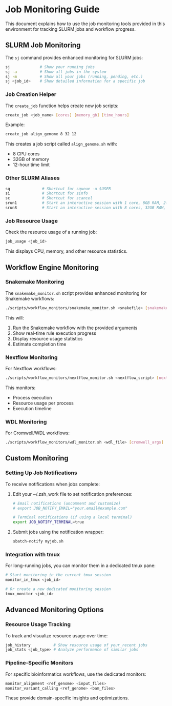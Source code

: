 # Job Monitoring Guide

This document explains how to use the job monitoring tools provided in this environment for tracking SLURM jobs and workflow progress.

## SLURM Job Monitoring

The `sj` command provides enhanced monitoring for SLURM jobs:

```bash
sj             # Show your running jobs
sj -a          # Show all jobs in the system
sj -m          # Show all your jobs (running, pending, etc.)
sj <job_id>    # Show detailed information for a specific job
```

### Job Creation Helper

The `create_job` function helps create new job scripts:

```bash
create_job <job_name> [cores] [memory_gb] [time_hours]
```

Example:

```bash
create_job align_genome 8 32 12
```

This creates a job script called `align_genome.sh` with:

- 8 CPU cores
- 32GB of memory
- 12-hour time limit

### Other SLURM Aliases

```bash
sq              # Shortcut for squeue -u $USER
si              # Shortcut for sinfo
sc              # Shortcut for scancel
srun1           # Start an interactive session with 1 core, 8GB RAM, 2-hour limit
srun8           # Start an interactive session with 8 cores, 32GB RAM, 8-hour limit
```

### Job Resource Usage

Check the resource usage of a running job:

```bash
job_usage <job_id>
```

This displays CPU, memory, and other resource statistics.

## Workflow Engine Monitoring

### Snakemake Monitoring

The `snakemake_monitor.sh` script provides enhanced monitoring for Snakemake workflows:

```bash
./scripts/workflow_monitors/snakemake_monitor.sh <snakefile> [snakemake_args]
```

This will:

1. Run the Snakemake workflow with the provided arguments
2. Show real-time rule execution progress
3. Display resource usage statistics
4. Estimate completion time

### Nextflow Monitoring

For Nextflow workflows:

```bash
./scripts/workflow_monitors/nextflow_monitor.sh <nextflow_script> [nextflow_args]
```

This monitors:

- Process execution
- Resource usage per process
- Execution timeline

### WDL Monitoring

For Cromwell/WDL workflows:

```bash
./scripts/workflow_monitors/wdl_monitor.sh <wdl_file> [cromwell_args]
```

## Custom Monitoring

### Setting Up Job Notifications

To receive notifications when jobs complete:

1. Edit your ~/.zsh_work file to set notification preferences:

   ```bash
   # Email notifications (uncomment and customize)
   # export JOB_NOTIFY_EMAIL="your.email@example.com"

   # Terminal notifications (if using a local terminal)
   export JOB_NOTIFY_TERMINAL=true
   ```

2. Submit jobs using the notification wrapper:
   ```bash
   sbatch-notify myjob.sh
   ```

### Integration with tmux

For long-running jobs, you can monitor them in a dedicated tmux pane:

```bash
# Start monitoring in the current tmux session
monitor_in_tmux <job_id>

# Or create a new dedicated monitoring session
tmux_monitor <job_id>
```

## Advanced Monitoring Options

### Resource Usage Tracking

To track and visualize resource usage over time:

```bash
job_history          # Show resource usage of your recent jobs
job_stats <job_type> # Analyze performance of similar jobs
```

### Pipeline-Specific Monitors

For specific bioinformatics workflows, use the dedicated monitors:

```bash
monitor_alignment <ref_genome> <input_files>
monitor_variant_calling <ref_genome> <bam_files>
```

These provide domain-specific insights and optimizations.
